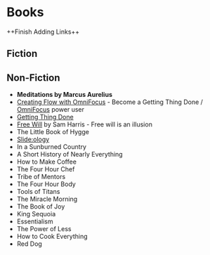 # Books
++Finish Adding Links++

## Fiction

## Non-Fiction
- **Meditations by Marcus Aurelius**
- [Creating Flow with OmniFocus][1] - Become a Getting Thing Done / [OmniFocus][2] power user
- [Getting Thing Done][3]
- [Free Will][4] by Sam Harris - Free will is an illusion
- The Little Book of Hygge
- [Slide:ology][5]
- In a Sunburned Country
- A Short History of Nearly Everything
- How to Make Coffee
- The Four Hour Chef
- Tribe of Mentors
- The Four Hour Body
- Tools of Titans
- The Miracle Morning
- The Book of Joy
- King Sequoia
- Essentialism
- The Power of Less
- How to Cook Everything
- Red Dog	

[1]:	http://leovogel.com/links/j
[2]:	http://omnifocus.com/ "http://omnifocus.com"
[3]:	https://amzn.to/2H6lruA
[4]:	https://amzn.to/2H1yOMy
[5]:	https://amzn.to/2pVeMfd